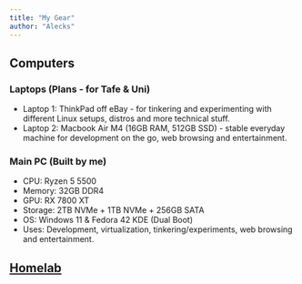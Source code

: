 ```yaml
---
title: "My Gear"
author: "Alecks"
---
```


## Computers
### Laptops (Plans - for Tafe & Uni)
- Laptop 1: ThinkPad off eBay - for tinkering and experimenting with different Linux setups, distros and more technical stuff.
- Laptop 2: Macbook Air M4 (16GB RAM, 512GB SSD) - stable everyday machine for development on the go, web browsing and entertainment.
### Main PC (Built by me)
- CPU: Ryzen 5 5500
- Memory: 32GB DDR4
- GPU: RX 7800 XT
- Storage: 2TB NVMe + 1TB NVMe + 256GB SATA
- OS: Windows 11 & Fedora 42 KDE (Dual Boot)
- Uses: Development, virtualization, tinkering/experiments, web browsing and entertainment.

## [Homelab](/homelab)